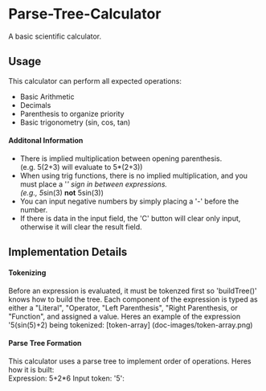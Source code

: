 # Parse-Tree-Calculator
A basic scientific calculator.

## Usage
This calculator can perform all expected operations:
- Basic Arithmetic
- Decimals
- Parenthesis to organize priority
- Basic trigonometry (sin, cos, tan)
#### Additonal Information
- There is implied multiplication between opening parenthesis. <br /> (e.g. 5(2+3) will evaluate to 5*(2+3))
- When using trig functions, there is no implied multiplication, and you must place a '*' sign in between expressions. <br />
(e.g., 5*sin(3) **not** 5sin(3))
- You can input negative numbers by simply placing a '-' before the number.
- If there is data in the input field, the 'C' button will clear only input, otherwise it will clear the result field.

## Implementation Details
#### Tokenizing
Before an expression is evaluated, it must be tokenzed first so 'buildTree()' knows how to build the tree. 
Each component of the expression is typed as either a "Literal", "Operator, "Left Parenthesis", "Right Parenthesis, or "Function", and assigned a value. 
Heres an example of the expression '5(sin(5)+2) being tokenized:
[token-array] (doc-images/token-array.png)

#### Parse Tree Formation
This calculator uses a parse tree to implement order of operations. Heres how it is built: <br />
Expression: 5+2*6
Input token: '5':

